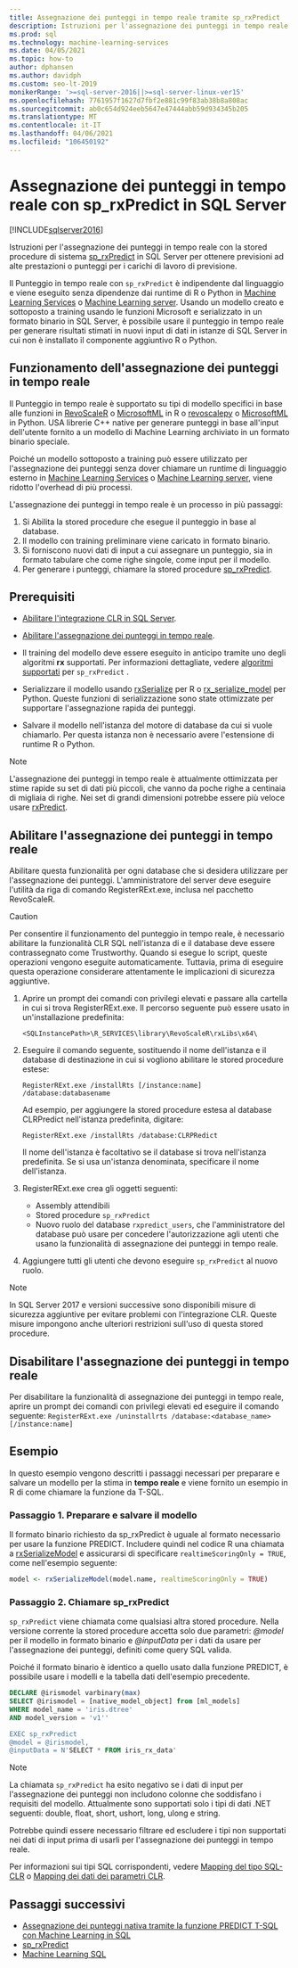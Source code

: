 ```yaml
---
title: Assegnazione dei punteggi in tempo reale tramite sp_rxPredict
description: Istruzioni per l'assegnazione dei punteggi in tempo reale con la stored procedure di sistema sp_rxPredict in SQL Server per ottenere previsioni ad alte prestazioni o punteggi per i carichi di lavoro di previsione.
ms.prod: sql
ms.technology: machine-learning-services
ms.date: 04/05/2021
ms.topic: how-to
author: dphansen
ms.author: davidph
ms.custom: seo-lt-2019
monikerRange: '>=sql-server-2016||>=sql-server-linux-ver15'
ms.openlocfilehash: 7761957f1627d7fbf2e881c99f83ab38b8a808ac
ms.sourcegitcommit: ab0c654d924eeb5647e47444abb59d934345b205
ms.translationtype: MT
ms.contentlocale: it-IT
ms.lasthandoff: 04/06/2021
ms.locfileid: "106450192"
---
```

# <a name="real-time-scoring-with-sp_rxpredict-in-sql-server"></a>Assegnazione dei punteggi in tempo reale con sp_rxPredict in SQL Server
[!INCLUDE[sqlserver2016](../../includes/applies-to-version/sqlserver2016.md)]

Istruzioni per l'assegnazione dei punteggi in tempo reale con la stored procedure di sistema [sp_rxPredict](../../relational-databases/system-stored-procedures/sp-rxpredict-transact-sql.md) in SQL Server per ottenere previsioni ad alte prestazioni o punteggi per i carichi di lavoro di previsione.

Il Punteggio in tempo reale con `sp_rxPredict` è indipendente dal linguaggio e viene eseguito senza dipendenze dai runtime di R o Python in [Machine Learning Services](../sql-server-machine-learning-services.md) o [Machine Learning server](../r/r-server-standalone.md). Usando un modello creato e sottoposto a training usando le funzioni Microsoft e serializzato in un formato binario in SQL Server, è possibile usare il punteggio in tempo reale per generare risultati stimati in nuovi input di dati in istanze di SQL Server in cui non è installato il componente aggiuntivo R o Python.

## <a name="how-real-time-scoring-works"></a>Funzionamento dell'assegnazione dei punteggi in tempo reale

Il Punteggio in tempo reale è supportato su tipi di modello specifici in base alle funzioni in [RevoScaleR](../r/ref-r-revoscaler.md) o [MicrosoftML](../r/ref-r-microsoftml.md) in R o [revoscalepy](../python/ref-py-revoscalepy.md) o [MicrosoftML](../python/ref-py-microsoftml.md) in Python. USA librerie C++ native per generare punteggi in base all'input dell'utente fornito a un modello di Machine Learning archiviato in un formato binario speciale.

Poiché un modello sottoposto a training può essere utilizzato per l'assegnazione dei punteggi senza dover chiamare un runtime di linguaggio esterno in [Machine Learning Services](../sql-server-machine-learning-services.md) o [Machine Learning server](../r/r-server-standalone.md), viene ridotto l'overhead di più processi.

L'assegnazione dei punteggi in tempo reale è un processo in più passaggi:

1. Si Abilita la stored procedure che esegue il punteggio in base al database.
2. Il modello con training preliminare viene caricato in formato binario.
3. Si forniscono nuovi dati di input a cui assegnare un punteggio, sia in formato tabulare che come righe singole, come input per il modello.
4. Per generare i punteggi, chiamare la stored procedure [sp_rxPredict](../../relational-databases/system-stored-procedures/sp-rxpredict-transact-sql.md).

## <a name="prerequisites"></a>Prerequisiti

+ [Abilitare l'integrazione CLR in SQL Server](../../relational-databases/clr-integration/clr-integration-enabling.md).

+ [Abilitare l'assegnazione dei punteggi in tempo reale](#bkmk_enableRtScoring).

+ Il training del modello deve essere eseguito in anticipo tramite uno degli algoritmi **rx** supportati. Per informazioni dettagliate, vedere [algoritmi supportati](../../relational-databases/system-stored-procedures/sp-rxpredict-transact-sql.md?view=sql-server-ver15#supported-algorithms) per `sp_rxPredict` .

+ Serializzare il modello usando [rxSerialize](/machine-learning-server/r-reference/revoscaler/rxserializemodel) per R o [rx_serialize_model](/machine-learning-server/python-reference/revoscalepy/rx-serialize-model) per Python. Queste funzioni di serializzazione sono state ottimizzate per supportare l'assegnazione rapida dei punteggi.

+ Salvare il modello nell'istanza del motore di database da cui si vuole chiamarlo. Per questa istanza non è necessario avere l'estensione di runtime R o Python.

> [!Note]
> L'assegnazione dei punteggi in tempo reale è attualmente ottimizzata per stime rapide su set di dati più piccoli, che vanno da poche righe a centinaia di migliaia di righe. Nei set di grandi dimensioni potrebbe essere più veloce usare [rxPredict](/machine-learning-server/r-reference/revoscaler/rxpredict).

<a name ="bkmk_enableRtScoring"></a>

## <a name="enable-real-time-scoring"></a>Abilitare l'assegnazione dei punteggi in tempo reale

Abilitare questa funzionalità per ogni database che si desidera utilizzare per l'assegnazione dei punteggi. L'amministratore del server deve eseguire l'utilità da riga di comando RegisterRExt.exe, inclusa nel pacchetto RevoScaleR.

> [!CAUTION]
> Per consentire il funzionamento del punteggio in tempo reale, è necessario abilitare la funzionalità CLR SQL nell'istanza di e il database deve essere contrassegnato come Trustworthy. Quando si esegue lo script, queste operazioni vengono eseguite automaticamente. Tuttavia, prima di eseguire questa operazione considerare attentamente le implicazioni di sicurezza aggiuntive.

1. Aprire un prompt dei comandi con privilegi elevati e passare alla cartella in cui si trova RegisterRExt.exe. Il percorso seguente può essere usato in un'installazione predefinita:

    `<SQLInstancePath>\R_SERVICES\library\RevoScaleR\rxLibs\x64\`

2. Eseguire il comando seguente, sostituendo il nome dell'istanza e il database di destinazione in cui si vogliono abilitare le stored procedure estese:

    `RegisterRExt.exe /installRts [/instance:name] /database:databasename`

    Ad esempio, per aggiungere la stored procedure estesa al database CLRPredict nell'istanza predefinita, digitare:

    `RegisterRExt.exe /installRts /database:CLRPRedict`

    Il nome dell'istanza è facoltativo se il database si trova nell'istanza predefinita. Se si usa un'istanza denominata, specificare il nome dell'istanza.

3. RegisterRExt.exe crea gli oggetti seguenti:

    + Assembly attendibili
    + Stored procedure `sp_rxPredict`
    + Nuovo ruolo del database `rxpredict_users`, che l'amministratore del database può usare per concedere l'autorizzazione agli utenti che usano la funzionalità di assegnazione dei punteggi in tempo reale.

4. Aggiungere tutti gli utenti che devono eseguire `sp_rxPredict` al nuovo ruolo.

> [!NOTE]
>
> In SQL Server 2017 e versioni successive sono disponibili misure di sicurezza aggiuntive per evitare problemi con l'integrazione CLR. Queste misure impongono anche ulteriori restrizioni sull'uso di questa stored procedure.

## <a name="disable-real-time-scoring"></a>Disabilitare l'assegnazione dei punteggi in tempo reale

Per disabilitare la funzionalità di assegnazione dei punteggi in tempo reale, aprire un prompt dei comandi con privilegi elevati ed eseguire il comando seguente: `RegisterRExt.exe /uninstallrts /database:<database_name> [/instance:name]`

## <a name="example"></a>Esempio

In questo esempio vengono descritti i passaggi necessari per preparare e salvare un modello per la stima in **tempo reale** e viene fornito un esempio in R di come chiamare la funzione da T-SQL.

### <a name="step-1-prepare-and-save-the-model"></a>Passaggio 1. Preparare e salvare il modello

Il formato binario richiesto da sp\_rxPredict è uguale al formato necessario per usare la funzione PREDICT. Includere quindi nel codice R una chiamata a [rxSerializeModel](/machine-learning-server/r-reference/revoscaler/rxserializemodel) e assicurarsi di specificare `realtimeScoringOnly = TRUE`, come nell'esempio seguente:

```R
model <- rxSerializeModel(model.name, realtimeScoringOnly = TRUE)
```

### <a name="step-2-call-sp_rxpredict"></a>Passaggio 2. Chiamare sp_rxPredict

`sp_rxPredict` viene chiamata come qualsiasi altra stored procedure. Nella versione corrente la stored procedure accetta solo due parametri: _\@model_ per il modello in formato binario e _\@inputData_ per i dati da usare per l'assegnazione dei punteggi, definiti come query SQL valida.

Poiché il formato binario è identico a quello usato dalla funzione PREDICT, è possibile usare i modelli e la tabella dati dell'esempio precedente.

```sql
DECLARE @irismodel varbinary(max)
SELECT @irismodel = [native_model_object] from [ml_models]
WHERE model_name = 'iris.dtree' 
AND model_version = 'v1''

EXEC sp_rxPredict
@model = @irismodel,
@inputData = N'SELECT * FROM iris_rx_data'
```

> [!NOTE]
> La chiamata `sp_rxPredict` ha esito negativo se i dati di input per l'assegnazione dei punteggi non includono colonne che soddisfano i requisiti del modello. Attualmente sono supportati solo i tipi di dati .NET seguenti: double, float, short, ushort, long, ulong e string.
>
> Potrebbe quindi essere necessario filtrare ed escludere i tipi non supportati nei dati di input prima di usarli per l'assegnazione dei punteggi in tempo reale.
>
> Per informazioni sui tipi SQL corrispondenti, vedere [Mapping del tipo SQL-CLR](/dotnet/framework/data/adonet/sql/linq/sql-clr-type-mapping) o [Mapping dei dati dei parametri CLR](../../relational-databases/clr-integration-database-objects-types-net-framework/mapping-clr-parameter-data.md).

## <a name="next-steps"></a>Passaggi successivi

+ [Assegnazione dei punteggi nativa tramite la funzione PREDICT T-SQL con Machine Learning in SQL](native-scoring-predict-transact-sql.md)
+ [sp_rxPredict](../../relational-databases/system-stored-procedures/sp-rxpredict-transact-sql.md)
+ [Machine Learning SQL](../index.yml)